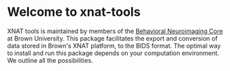 # Welcome to xnat-tools

XNAT tools is maintained by members of the [Behavioral Neuroimaging Core](https://brown-bnc.github.io) at Brown University. This package facilitates the export and conversion of data stored in Brown's XNAT platform, to the BIDS format. The optimal way to install and run this package depends on your computation environment. We outline all the possibilities.
